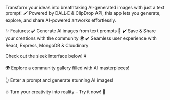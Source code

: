 Transform your ideas into breathtaking AI-generated images with just a text prompt! 🖌️ Powered by DALL·E & ClipDrop API, this app lets you generate, explore, and share AI-powered artworks effortlessly.

✨ Features:
✔️ Generate AI images from text prompts 🤖
✔️ Save & Share your creations with the community 🌍
✔️ Seamless user experience with React, Express, MongoDB & Cloudinary

Check out the sleek interface below! ⬇️



🌍 Explore a community gallery filled with AI masterpieces!


👆 Enter a prompt and generate stunning AI images!

🔥 Turn your creativity into reality – Try it now! 🚀
